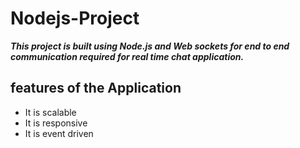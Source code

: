 # Nodejs-Project

***This project is built using Node.js and Web sockets for end to end 
communication required for real time chat application.***

## features of the Application
   - It is scalable
   - It is responsive
   - It is event driven 
